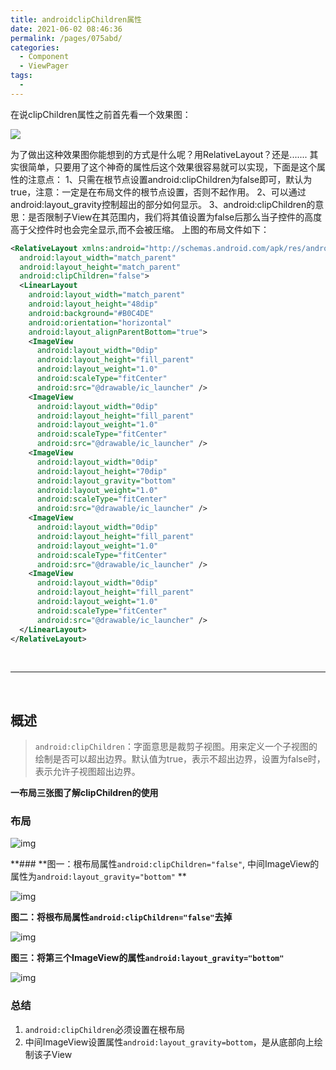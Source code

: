```yaml
---
title: androidclipChildren属性
date: 2021-06-02 08:46:36
permalink: /pages/075abd/
categories:
  - Component
  - ViewPager
tags:
  - 
---
```

在说clipChildren属性之前首先看一个效果图：

![](https://iqqcode-blog.oss-cn-beijing.aliyuncs.com/img-2021-befo/20210508102958.png)



为了做出这种效果图你能想到的方式是什么呢？用RelativeLayout？还是.......
 其实很简单，只要用了这个神奇的属性后这个效果很容易就可以实现，下面是这个属性的注意点：
 1、只需在根节点设置android:clipChildren为false即可，默认为true，注意：一定是在布局文件的根节点设置，否则不起作用。
 2、可以通过android:layout_gravity控制超出的部分如何显示。
 3、android:clipChildren的意思：是否限制子View在其范围内，我们将其值设置为false后那么当子控件的高度高于父控件时也会完全显示,而不会被压缩。
 上图的布局文件如下：

```xml
<RelativeLayout xmlns:android="http://schemas.android.com/apk/res/android"
  android:layout_width="match_parent"
  android:layout_height="match_parent"
  android:clipChildren="false">
  <LinearLayout    
    android:layout_width="match_parent"    
    android:layout_height="48dip"    
    android:background="#B0C4DE"    
    android:orientation="horizontal"    
    android:layout_alignParentBottom="true">    
    <ImageView        
      android:layout_width="0dip"        
      android:layout_height="fill_parent"        
      android:layout_weight="1.0"        
      android:scaleType="fitCenter"        
      android:src="@drawable/ic_launcher" />    
    <ImageView        
      android:layout_width="0dip"        
      android:layout_height="fill_parent"        
      android:layout_weight="1.0"        
      android:scaleType="fitCenter"        
      android:src="@drawable/ic_launcher" />    
    <ImageView        
      android:layout_width="0dip"        
      android:layout_height="70dip"        
      android:layout_gravity="bottom"        
      android:layout_weight="1.0"        
      android:scaleType="fitCenter"        
      android:src="@drawable/ic_launcher" />    
    <ImageView        
      android:layout_width="0dip"        
      android:layout_height="fill_parent"        
      android:layout_weight="1.0"        
      android:scaleType="fitCenter"        
      android:src="@drawable/ic_launcher" />    
    <ImageView        
      android:layout_width="0dip"        
      android:layout_height="fill_parent"        
      android:layout_weight="1.0"        
      android:scaleType="fitCenter"        
      android:src="@drawable/ic_launcher" />
  </LinearLayout>
</RelativeLayout>
```

<br>

<hr>

<br>

## **概述**

> `android:clipChildren`：字面意思是裁剪子视图。用来定义一个子视图的绘制是否可以超出边界。默认值为true，表示不超出边界，设置为false时，表示允许子视图超出边界。

**一布局三张图了解clipChildren的使用**

### 布局



![img](https://iqqcode-blog.oss-cn-beijing.aliyuncs.com/img-2021-befo/20210508103100.jpeg)



**### **图一：根布局属性`android:clipChildren="false"`, 中间ImageView的属性为`android:layout_gravity="bottom"` **



![img](https://iqqcode-blog.oss-cn-beijing.aliyuncs.com/img-2021-befo/20210508103114.jpeg)



**图二：将根布局属性`android:clipChildren="false"`去掉**



![img](https://iqqcode-blog.oss-cn-beijing.aliyuncs.com/img-2021-befo/20210508103124.jpeg)



**图三：将第三个ImageView的属性`android:layout_gravity="bottom"`**



![img](https://iqqcode-blog.oss-cn-beijing.aliyuncs.com/img-2021-befo/20210508103135.jpeg)



### 总结

1. `android:clipChildren`必须设置在根布局
2. 中间ImageView设置属性`android:layout_gravity=bottom`，是从底部向上绘制该子View